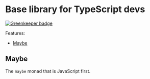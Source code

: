 # Base library for TypeScript devs

[![Greenkeeper badge](https://badges.greenkeeper.io/basarat/tsl.svg)](https://greenkeeper.io/)

Features:
* [Maybe](#maybe)

## Maybe
The `maybe` monad that is JavaScript first.
